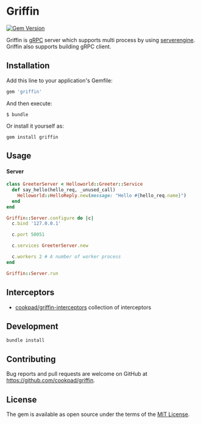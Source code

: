 # Griffin

[![Gem Version](https://badge.fury.io/rb/griffin.svg)](https://badge.fury.io/rb/griffin)

Griffin is [gRPC](https://grpc.io/) server which supports multi process by using [serverengine](https://github.com/treasure-data/serverengine).
Griffin also supports building gRPC client.

## Installation

Add this line to your application's Gemfile:

```ruby
gem 'griffin'
```

And then execute:

```
$ bundle
```

Or install it yourself as:

```
gem install griffin
```

## Usage

#### Server

```ruby
class GreeterServer < Helloworld::Greeter::Service
  def say_hello(hello_req, _unused_call)
    Helloworld::HelloReply.new(message: "Hello #{hello_req.name}")
  end
end

Griffin::Server.configure do |c|
  c.bind '127.0.0.1'

  c.port 50051

  c.services GreeterServer.new

  c.workers 2 # A number of worker process
end

Griffin::Server.run

```

## Interceptors

* [cookpad/griffin-interceptors](https://github.com/cookpad/griffin-interceptors) collection of interceptors

## Development

```
bundle install
```

## Contributing

Bug reports and pull requests are welcome on GitHub at https://github.com/cookpad/griffin.

## License

The gem is available as open source under the terms of the [MIT License](https://opensource.org/licenses/MIT).

